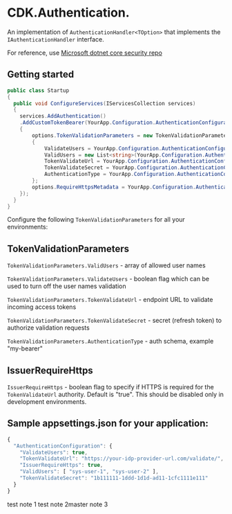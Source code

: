 
# CDK.Authentication.


An implementation of ```AuthenticationHandler<TOption>``` that implements the ```IAuthenticationHandler``` interface.

For reference, use [Microsoft dotnet core security repo](https://github.com/aspnet/Security)  



## Getting started

```csharp
public class Startup
{
  public void ConfigureServices(IServicesCollection services)
  {
    services.AddAuthentication()
    .AddCustomTokenBearer(YourApp.Configuration.AuthenticationConfiguration.AuthenticationSchema, options =>
    {
        options.TokenValidationParameters = new TokenValidationParameters
        {
            ValidateUsers = YourApp.Configuration.AuthenticationConfiguration.ValidateUsers,
            ValidUsers = new List<string>(YourApp.Configuration.AuthenticationConfiguration.ValidUsers),
            TokenValidateUrl = YourApp.Configuration.AuthenticationConfiguration.TokenIssuer,
            TokenValidateSecret = YourApp.Configuration.AuthenticationConfiguration.AuthorizarionToken,
            AuthenticationType = YourApp.Configuration.AuthenticationConfiguration.AuthenticationSchema
        };
        options.RequireHttpsMetadata = YourApp.Configuration.AuthenticationConfiguration.IssuerRequireHttps ?? !_env.IsDevelopmentOrLocalDocker();
    });
  }
}
```

Configure the following ```TokenValidationParameters``` for all your environments:


## TokenValidationParameters

```TokenValidationParameters.ValidUsers``` - array of allowed user names

```TokenValidationParameters.ValidateUsers``` - boolean flag which can be used to turn off the user names validation

```TokenValidationParameters.TokenValidateUrl``` - endpoint URL to validate incoming access tokens  

```TokenValidationParameters.TokenValidateSecret``` - secret (refresh token) to authorize validation requests 

```TokenValidationParameters.AuthenticationType``` - auth schema, example "my-bearer"

## IssuerRequireHttps

```IssuerRequireHttps``` - boolean flag to specify if HTTPS is required for the ```TokenValidateUrl``` authority. Default is "true". This should be disabled only in development environments.

## Sample appsettings.json for your application:
```javascript
{
  "AuthenticationConfiguration": {
    "ValidateUsers": true,
    "TokenValidateUrl": "https://your-idp-provider-url.com/validate/",
    "IssuerRequireHttps": true,
    "ValidUsers": [ "sys-user-1", "sys-user-2" ],
    "TokenValidateSecret": "1b111111-1ddd-1d1d-ad11-1cfc1111e111"
  }
}
```

test note 1
test note 2master note 3


